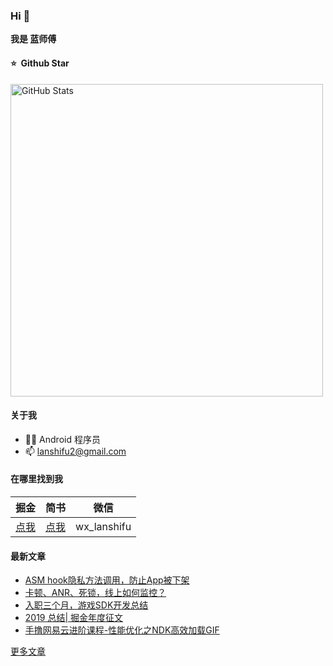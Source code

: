 ### Hi 👋
**我是 蓝师傅**

#### ⭐️ &nbsp;Github Star

<img width="500px"  alt="GitHub Stats" src="https://github-readme-stats.vercel.app/api?username=lanshifu&count_private=true&show_icons=true"/>

#### 关于我

- 🙋🏻 Android 程序员
- 📫 lanshifu2@gmail.com

#### 在哪里找到我

| 掘金 | 简书 | 微信 |
| :-: | :-: | :-: |
| [点我](https://juejin.cn/user/3298190612500696) | [点我](https://www.jianshu.com/u/282785a6b12f) | wx_lanshifu |

#### 最新文章 
<!-- BLOG-POST-LIST:START -->
- [ASM hook隐私方法调用，防止App被下架](https://juejin.cn/post/7043399520486424612)
- [卡顿、ANR、死锁，线上如何监控？](https://juejin.cn/post/6973564044351373326)
- [入职三个月，游戏SDK开发总结](https://juejin.cn/post/6844904193082261518)
- [2019 总结| 掘金年度征文](https://juejin.cn/post/6844904026006355975)
- [手撸网易云进阶课程-性能优化之NDK高效加载GIF](https://juejin.cn/post/6844904008797126664)
<!-- BLOG-POST-LIST:END -->
[更多文章](https://juejin.cn/user/3298190612500696/posts)
